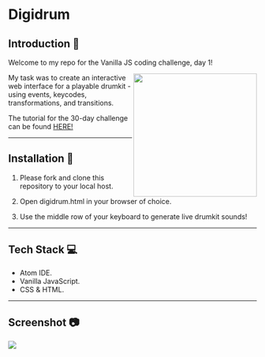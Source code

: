 # Digidrum

## Introduction :wave:

Welcome to my repo for the Vanilla JS coding challenge, day 1!

<img align="right" src="https://www.trendsmap.com/ipx/https://javascript30.com/images/JS3-social-share.png" width="250"/>

My task was to create an interactive web interface for a playable drumkit - using events, keycodes, transformations, and transitions.

The tutorial for the 30-day challenge can be found [HERE!](https://github.com/wesbos/JavaScript30)

<hr>

## Installation :floppy_disk:

1) Please fork and clone this repository to your local host.

2) Open digidrum.html in your browser of choice.

3) Use the middle row of your keyboard to generate live drumkit sounds!

<hr>

## Tech Stack :computer:

- Atom IDE.
- Vanilla JavaScript.
- CSS & HTML.

<hr>

## Screenshot :camera:

<img src="https://image.ibb.co/gH9LF7/dd_ss.png"/>

